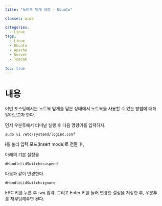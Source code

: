 ```yaml
---
title: "노트북 덮개 설정 - Ubuntu"

classes: wide

categories:
  - Linux
tags:
  - Linux
  - Ubuntu
  - Apache
  - Server
  - Tomcat
  
toc: true
---
```


# 내용

이번 포스팅에서는 노트북 덮개를 덮은 상태에서 노트북을 사용할 수 있는 방법에 대해 알아보고자 한다.

먼저 우분투에서 터미널 실행 후 다음 명령어를 입력하자.

```shell
sudo vi /etc/systemd/logind.conf
```

i를 눌러 입력 모드(Insert mode)로 전환 후,

아래의 기본 설정을

```shell
#HandleLidSwitch=suspend
```

다음과 같이 변경한다.

```shell
#HandleLidSwitch=ignore
```

ESC 키를 누른 후 :wq 입력, 그리고 Enter 키를 눌러 변경한 설정을 저장한 후, 우분투를 재부팅해주면 된다.